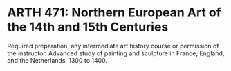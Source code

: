 # ARTH 471: Northern European Art of the 14th and 15th Centuries

Required preparation, any intermediate art history course or permission of the instructor. Advanced study of painting and sculpture in France, England, and the Netherlands, 1300 to 1400.